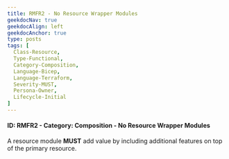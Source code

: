 ```yaml
---
title: RMFR2 - No Resource Wrapper Modules
geekdocNav: true
geekdocAlign: left
geekdocAnchor: true
type: posts
tags: [
  Class-Resource,
  Type-Functional,
  Category-Composition,
  Language-Bicep,
  Language-Terraform,
  Severity-MUST,
  Persona-Owner,
  Lifecycle-Initial
]
---
```


#### ID: RMFR2 - Category: Composition - No Resource Wrapper Modules

A resource module **MUST** add value by including additional features on top of the primary resource.
